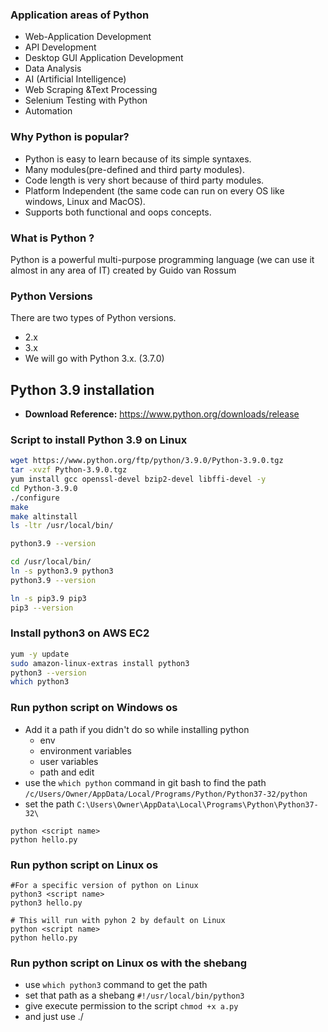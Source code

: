 
### Application areas of Python
- Web-Application Development
- API Development
- Desktop GUI Application Development
- Data Analysis
- AI (Artificial Intelligence)
- Web Scraping &Text Processing
- Selenium Testing with Python
- Automation

### Why Python is popular?
- Python is easy to learn because of its simple syntaxes.
- Many modules(pre-defined and third party modules).
- Code length is very short because of third party modules.
- Platform Independent (the same code can run on every OS like windows, Linux and MacOS).
- Supports both functional and oops concepts.

### What is Python ?
Python is a powerful multi-purpose programming language (we can use it almost in any area of IT) created by Guido van Rossum

### Python Versions
There are two types of Python versions.
- 2.x
- 3.x
- We will go with Python 3.x. (3.7.0)


## Python 3.9 installation
- **Download Reference:** https://www.python.org/downloads/release

### Script to install Python 3.9 on Linux

```sh
wget https://www.python.org/ftp/python/3.9.0/Python-3.9.0.tgz
tar -xvzf Python-3.9.0.tgz
yum install gcc openssl-devel bzip2-devel libffi-devel -y
cd Python-3.9.0
./configure
make
make altinstall
ls -ltr /usr/local/bin/

python3.9 --version

cd /usr/local/bin/
ln -s python3.9 python3
python3.9 --version

ln -s pip3.9 pip3
pip3 --version
```

### Install python3 on AWS EC2
```sh
yum -y update
sudo amazon-linux-extras install python3
python3 --version
which python3
```

### Run python script on Windows os    
- Add it a path if you didn't do so while installing python
    - env
    - environment variables
    - user variables
    - path and edit
- use the `which python` command in git bash to find the path `/c/Users/Owner/AppData/Local/Programs/Python/Python37-32/python`
- set the path `C:\Users\Owner\AppData\Local\Programs\Python\Python37-32\`
```
python <script name>
python hello.py
```

### Run python script on Linux os  
```
#For a specific version of python on Linux
python3 <script name>
python3 hello.py

# This will run with pyhon 2 by default on Linux
python <script name>
python hello.py
```

### Run python script on Linux os with the shebang
- use `which python3` command to get the path
- set that path as a shebang `#!/usr/local/bin/python3`
- give execute permission to the script `chmod +x a.py`
- and just use ./<script name> to run the script `./a.py`
```
which python3
/usr/local/bin/python3

which python
/usr/bin/python
```

```py
# This will use python3
#!/usr/local/bin/python3
print("Line 1")
print("Line 2")
print("")
print("Line 1 \nLine 2 \nLine 3")

# This will use python2
#!/usr/local/bin/python
print("Line 1")
print("Line 2")
print("")
print("Line 1 \nLine 2 \nLine 3")
```

### Run python code in Subline text
```
ctrl + b
```

### Exit python shell on Linux
```
exit()
```

### Print a string in python
```py
print("Welcome to python scripting for automation")
```

### Indentation in Python
- Indent --> space
- Indentations are used to represent a block of code.
- The amount of indentation is up to you, but it must be consistent throughout that block.
- Don’t include an indent unnecessarily.
```py
if 3 > 1:
    print("We are using if condition")
    print("We are comparing 3 and 1")
print("We are happy with indentations")
# Output
We are using if condition
We are comparing 3 and 1
We are happy with indentations

if 3 > 1:
    print("We are using if condition")
     print("We are comparing 3 and 1")
print("We are happy with indentations")
# Output
File "hello.py", line 3
    print("We are comparing 3 and 1")
    ^
IndentationError: unexpected indent

if 3 > 1:
    print("We are using if condition")
    print("We are comparing 3 and 1")
 print("We are happy with indentations")
 # Output
File "hello.py", line 4
    print("We are happy with indentations")
    ^
IndentationError: unindent does not match any outer indentation level
```

## Comments on python
### Multiple lines comment
- This code will become a documentation or a text if we start it by 3 apostrophies and end with 3 apostrophies
- The only code here is hello world and it will be printting.
- Green colors in python are either strings or comments.
- ctrl + / (to comment and uncomment multiple lines)

```py
'''name = input("What is your name?: ")
print("Nice to meet you " + name + "!" + " I am Leo from the USA." )
country = input("Where are you from?: ")
print("wow! " + country + " is a beautiful country. Isn't is?")
answer = input("Answer: ")
question5 = input("Once again thanks.")'''

'''
name = input("Enter your name: ")
print("Hello " + name +"!" )
'''

''' Python will print only hello world'''

print("hello world") 
```
### Single line comment
- Use a # 
```
# if 3 > 1:
#     print("We are using if condition")
#     print("We are comparing 3 and 1")
#  print("We are happy with indentations")
```

### Assingning a text or paragraph in Python.
- Triple quote is to print the entire text.
- This means we are assigninig all this text to introduction
```py
Introduction = '''The traditional American school year is designed around a nine-month schedule requiring 180 days in the classroom.
This schedule was established when the United States was still a largely agrarian nation.
Many people are advocating a shift away from this 9-month school year in favor of year-round education. 
Some think it will better prepare them for college, and others think that it will not make a difference if the school 
year is extended. There are many points that lead to the conclusion of why the academic school year should be extended
with no summer vacation. It will improve education, benefit low-income families, and will also allow kids to graduate 
earlier as well.'''

print(Introduction)
```

### Keywords in Python
- Keywords cannot be use as variable name such as: pass = 'hello'
- Here is a list of the Python keywords.
```py
import keyword
print(keyword.kwlist)
```

### Operators
- Variables are allways one word
- If you write for instance: bad name = 5+3, you will have and error
- Write badname = 5+3 instead.

### Python extension
- PYTHON files extension is .py
- For example: tia.py

### Operators
- Booleans operation are either true or false operation
- Float are numbers such as 1.1, 2.4, 6.30 etc.
- Strings are sequence of uniode characters
- List are sequence of values

### Upper and lower
```py
# this well change hello to upper character
s = "Hello"
s.upper()

# this will change hello world to lower character
c = "HELLO WORLD"
c.lower()
```

### How to add two strings
```py
s0 = "Happy" + "holidays"
s1 = "Happy" + " holidays"
s2 = "Happy " + "holidays"
s3 = "Happy, " + "holidays"
s4 = "Happy" + "," + "holidays"
s5 = "Happy" + ", " + "holidays"

print(s0)
print(s1)
print(s2)
print(s3)
print(s4)
print(s5)

# Output
    Happyholidays
    Happy holidays
    Happy holidays
    Happy, holidays
    Happy,holidays
    Happy, holidays
```

### Special Character \n (new line)
```py
print("Line 1")
print("Line 2")
print("")
print("Line 1 \nLine 2 \nLine 3")

# Output
Line 1
Line 2

Line 1
Line 2
Line 3
```

### Escape special character
Use \ or " "
```py
print("python's class")
Or
print("python\'s class")
# Output
python's class

print('python's class')
# Output
SyntaxError: invalid syntax
```

### Tap special character (\t)
```py
print("Line 1 \n\tLine 2 \n\tLine 3")
# Output
Line 1 
	Line 2 
	Line 3

print("Line 1 \t\t\tLine 2 \t\tLine 3")
# Output
Line 1 			Line 2 		Line 3
```

### Print something in double quote
```py
print("This is \"python\" class for automation")
print('This is \"python\" class for automation')
print('This is "python" class for automation')

# Output
This is "python" class for automation
```

### Printing a path in Windows
- This will create a problem because in windows \ is a special character
- we need \\ when we want to write windows path

```py
print("C:\Users\Owner\Dropbox\AWS-EKS\TIA-NOTES\PYTHON-SCRIPTING")
# Output
SyntaxError: (unicode error) 'unicodeescape' codec can't decode bytes in position 2-3: truncated \UXXXXXXXX escape

print("C:\\Users\\Owner\\Dropbox\\AWS-EKS\\TIA-NOTES\\PYTHON-SCRIPTING")
# Output
C:\Users\Owner\Dropbox\AWS-EKS\TIA-NOTES\PYTHON-SCRIPTING
```

### Printing a path in Linux
```py
print("/home/tia/scrip")

# Output
/home/tia/scrip
```


### Installing Linux packages via Python
```py
import subprocess

package_name = "httpd"
subprocess.run(["sudo", "yum", "install", "-y", package_name], check=True)
```

### Remove Linux packages via Python
```py
import subprocess
package_name = "httpd"
subprocess.run(["sudo", "yum", "remove", "-y", package_name], check=True)
```


```py
x=3
y=5.7
lan_name="python scripting"

print(x,y,lan_name)
print(f"The x value is {x}; the y value is {y} and the language value is {lan_name}.")
print(f"The x value is {x}; \nThe y value is {y} \nThe language value is {lan_name}.")

#OUTPUT
3 5.7 python scripting
The x value is 3; the y value is 5.7 and the language value is python scripting.
The x value is 3; 
The y value is 5.7 
The language value is python scripting.
```